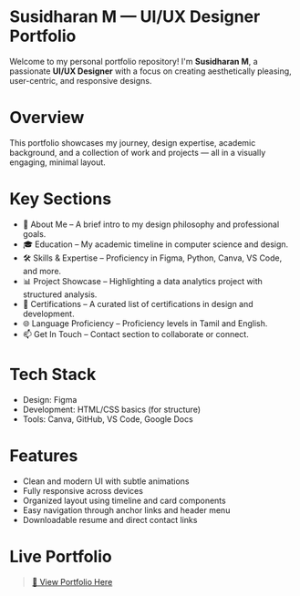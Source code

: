 # Susidharan M — UI/UX Designer Portfolio

Welcome to my personal portfolio repository! I'm **Susidharan M**, a passionate **UI/UX Designer** with a focus on creating aesthetically pleasing, user-centric, and responsive designs.

# Overview

This portfolio showcases my journey, design expertise, academic background, and a collection of work and projects — all in a visually engaging, minimal layout.

# Key Sections

- 👤 About Me – A brief intro to my design philosophy and professional goals.
- 🎓 Education – My academic timeline in computer science and design.
- 🛠️ Skills & Expertise – Proficiency in Figma, Python, Canva, VS Code, and more.
- 📊 Project Showcase – Highlighting a data analytics project with structured analysis.
- 📜 Certifications – A curated list of certifications in design and development.
- 🌐 Language Proficiency – Proficiency levels in Tamil and English.
- 📫 Get In Touch – Contact section to collaborate or connect.

# Tech Stack

- Design: Figma
- Development: HTML/CSS basics (for structure)
- Tools: Canva, GitHub, VS Code, Google Docs

# Features

-  Clean and modern UI with subtle animations
-  Fully responsive across devices
-  Organized layout using timeline and card components
-  Easy navigation through anchor links and header menu
-  Downloadable resume and direct contact links

# Live Portfolio

> [🔗 View Portfolio Here]([https://your-portfolio-link.com](https://susidharnm.github.io/My-Portfolio/))

